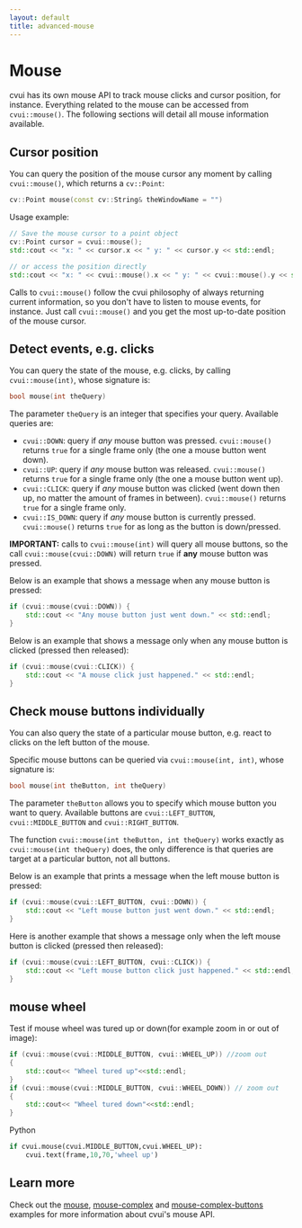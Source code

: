 ```yaml
---
layout: default
title: advanced-mouse
---
```


# Mouse

cvui has its own mouse API to track mouse clicks and cursor position, for instance. Everything related to the mouse can be accessed from `cvui::mouse()`. The following sections will detail all mouse information available.

## Cursor position

You can query the position of the mouse cursor any moment by calling `cvui::mouse()`, which returns a `cv::Point`:

```cpp
cv::Point mouse(const cv::String& theWindowName = "")
```

Usage example:

```cpp
// Save the mouse cursor to a point object
cv::Point cursor = cvui::mouse();
std::cout << "x: " << cursor.x << " y: " << cursor.y << std::endl;

// or access the position directly
std::cout << "x: " << cvui::mouse().x << " y: " << cvui::mouse().y << std::endl;
```

Calls to `cvui::mouse()` follow the cvui philosophy of always returning current information, so you don't have to listen to mouse events, for instance. Just call `cvui::mouse()` and you get the most up-to-date position of the mouse cursor.

## Detect events, e.g. clicks

You can query the state of the mouse, e.g. clicks, by calling `cvui::mouse(int)`, whose signature is:

```cpp
bool mouse(int theQuery)
```

The parameter `theQuery` is an integer that specifies your query. Available queries are:

* `cvui::DOWN`: query if *any* mouse button was pressed. `cvui::mouse()` returns `true` for a single frame only (the one a mouse button went down).
* `cvui::UP`: query if *any* mouse button was released. `cvui::mouse()` returns `true` for a single frame only (the one a mouse button went up).
* `cvui::CLICK`: query if *any* mouse button was clicked (went down then up, no matter the amount of frames in between). `cvui::mouse()` returns `true` for a single frame only.
* `cvui::IS_DOWN`: query if *any* mouse button is currently pressed. `cvui::mouse()` returns `true` for as long as the button is down/pressed.

<div class="notice--info"><strong>IMPORTANT:</strong> calls to <code>cvui::mouse(int)</code> will query all mouse buttons, so the call <code>cvui::mouse(cvui::DOWN)</code> will return <code>true</code> if <strong>any</strong> mouse button was pressed.</div>

Below is an example that shows a message when any mouse button is pressed:

```cpp
if (cvui::mouse(cvui::DOWN)) {
	std::cout << "Any mouse button just went down." << std::endl;
}
```

Below is an example that shows a message only when any mouse button is clicked (pressed then released):

```cpp
if (cvui::mouse(cvui::CLICK)) {
	std::cout << "A mouse click just happened." << std::endl;
}
```

## Check mouse buttons individually

You can also query the state of a particular mouse button, e.g. react to clicks on the left button of the mouse.

Specific mouse buttons can be queried via `cvui::mouse(int, int)`, whose signature is:

```cpp
bool mouse(int theButton, int theQuery)
```

The parameter `theButton` allows you to specify which mouse button you want to query. Available buttons are `cvui::LEFT_BUTTON`, `cvui::MIDDLE_BUTTON` and `cvui::RIGHT_BUTTON`.

The function `cvui::mouse(int theButton, int theQuery)` works exactly as `cvui::mouse(int theQuery)` does, the only difference is that queries are target at a particular button, not all buttons.

Below is an example that prints a message when the left mouse button is pressed:

```cpp
if (cvui::mouse(cvui::LEFT_BUTTON, cvui::DOWN)) {
	std::cout << "Left mouse button just went down." << std::endl;
}
```

Here is another example that shows a message only when the left mouse button is clicked (pressed then released):

```cpp
if (cvui::mouse(cvui::LEFT_BUTTON, cvui::CLICK)) {
	std::cout << "Left mouse button click just happened." << std::endl;
}
```
## mouse wheel 
Test if mouse wheel was tured up or down(for example zoom in or out of image):
```cpp
if (cvui::mouse(cvui::MIDDLE_BUTTON, cvui::WHEEL_UP)) //zoom out
{
	std::cout<< "Wheel tured up"<<std::endl;
}
if (cvui::mouse(cvui::MIDDLE_BUTTON, cvui::WHEEL_DOWN)) // zoom out
{
	std::cout<< "Wheel tured down"<<std::endl;
}
```
Python
```python
if cvui.mouse(cvui.MIDDLE_BUTTON,cvui.WHEEL_UP):
	cvui.text(frame,10,70,'wheel up')
```
## Learn more

Check out the [mouse](https://github.com/Dovyski/cvui/tree/master/example/src/mouse), [mouse-complex](https://github.com/Dovyski/cvui/tree/master/example/src/mouse-complex) and [mouse-complex-buttons](https://github.com/Dovyski/cvui/tree/master/example/src/mouse-complex-buttons) examples for more information about cvui's mouse API.
